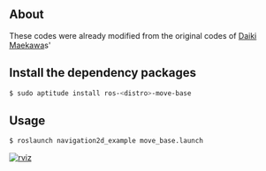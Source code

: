 ## About

These codes were already modified from the original codes of [Daiki Maekawa](https://github.com/DaikiMaekawa/navigation2d_example)s'

## Install the dependency packages

```sh
$ sudo aptitude install ros-<distro>-move-base
```

## Usage

```sh
$ roslaunch navigation2d_example move_base.launch
```    
    
[![rviz](http://img.youtube.com/vi/c68E9-21fkw/0.jpg)](https://www.youtube.com/watch?v=c68E9-21fkw)    
    
